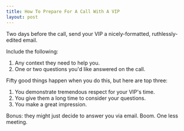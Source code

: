 ```yaml
---
title: How To Prepare For A Call With A VIP
layout: post
---
```


Two days before the call, send your VIP a nicely-formatted, ruthlessly-edited email.

Include the following:

1. Any context they need to help you.
2. One or two questions you'd like answered on the call.

Fifty good things happen when you do this, but here are top three:

1. You demonstrate tremendous respect for your VIP's time.
2. You give them a long time to consider your questions.
3. You make a great impression.

Bonus: they might just decide to answer you via email. Boom. One less meeting.
